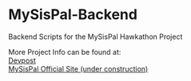 # MySisPal-Backend
Backend Scripts for the MySisPal Hawkathon Project

More Project Info can be found at:  
[Devpost](http://devpost.com/software/mysispal)  
[MySisPal Official Site (under construction)](http://www.mysispal.com/)
